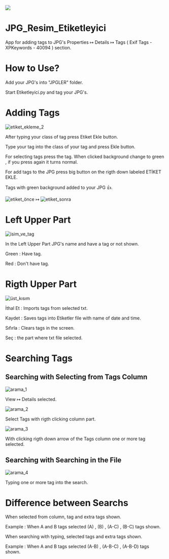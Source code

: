 [![](https://img.shields.io/badge/Şu_Dile_Git_:-Türkçe-red.svg)](https://github.com/tashteg0/JPG_Resim_Etiketleyici/blob/main/README.md)

# JPG_Resim_Etiketleyici

App for adding tags to JPG's Properties ↦ Details ↦ Tags ( Exif Tags - XPKeywords - 40094 ) section.

# How to Use?

Add your JPG's into "JPGLER" folder.

Start Etiketleyici.py and tag your JPG's.

# Adding Tags
![etiket_ekleme_2](https://github.com/tashteg0/JPG_Resim_Etiketleyici/assets/100838566/2504a60f-8d7f-4244-bd95-0eb001b6e1f2)
 
After typing your class of tag press Etiket Ekle button.

Type your tag into the class of your tag and press Ekle button.

For selecting tags press the tag. When clicked background change to green , if you press again it turns normal.

For add tags to the JPG press big button on the rigth down labeled ETİKET EKLE.

Tags with green background added to your JPG 👍.

![etiket_önce](https://github.com/tashteg0/JPG_Resim_Etiketleyici/assets/100838566/b4bd9d02-bc1f-4bd7-a827-a072d00127ea)   ↦
![etiket_sonra](https://github.com/tashteg0/JPG_Resim_Etiketleyici/assets/100838566/75781508-1961-4547-9e4b-18139e2b1763)

# Left Upper Part

![isim_ve_tag](https://github.com/tashteg0/JPG_Resim_Etiketleyici/assets/100838566/1d6426ee-345a-4dfe-a528-3dd246dcb116)

In the Left Upper Part JPG's name and have a tag or not shown. 

Green : Have tag.

Red : Don't have tag.

# Rigth Upper Part

![üst_kısım](https://github.com/tashteg0/JPG_Resim_Etiketleyici/assets/100838566/80e15340-7f72-46ad-8907-350c88e71a0f)

İthal Et : Imports tags from selected txt.

Kaydet : Saves tags into Etiketler file with name of date and time.

Sıfırla : Clears tags in the screen.

Seç : the part where txt file selected.

# Searching Tags

## Searching with Selecting from Tags Column

![arama_1](https://github.com/tashteg0/JPG_Resim_Etiketleyici/assets/100838566/ba5924c6-a60e-40aa-b0b6-2ef48e179d60)

View ↦ Details selected.

![arama_2](https://github.com/tashteg0/JPG_Resim_Etiketleyici/assets/100838566/efee1811-5054-4e5c-9386-9f901f79ad27)

Select Tags with rigth clicking column part.

![arama_3](https://github.com/tashteg0/JPG_Resim_Etiketleyici/assets/100838566/babb1578-599f-4647-8048-d0cab93d950f)

With clicking rigth down arrow of the Tags column one or more tag selected.

## Searching with Searching in the File 

![arama_4](https://github.com/tashteg0/JPG_Resim_Etiketleyici/assets/100838566/8553d2d1-bd5e-4ba3-8080-e2ef749dffdd)

Typing one or more tag into the search.

# Difference between Searchs

When selected from column, tag and extra tags shown.

Example : When A and B tags selected (A) , (B) , (A-C) , (B-C) tags shown.

When searching with typing, selected tags and extra tags shown. 

Example : When A and B tags selected (A-B) , (A-B-C) , (A-B-D) tags shown.
